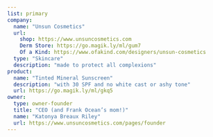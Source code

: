 ```yaml
---
list: primary
company:
  name: "Unsun Cosmetics"
  url:
    shop: https://www.unsuncosmetics.com
    Derm Store: https://go.magik.ly/ml/gum7
    Of a Kind: https://www.ofakind.com/designers/unsun-cosmetics
  type: "Skincare"
  description: "made to protect all complexions"
product:
  name: "Tinted Mineral Sunscreen"
  description: "with 30 SPF and no white cast or ashy tone"
  url: https://go.magik.ly/ml/gkq5
owner:
  type: owner-founder
  title: "CEO (and Frank Ocean’s mom!)"
  name: "Katonya Breaux Riley"
  url: https://www.unsuncosmetics.com/pages/founder
---
```

